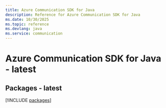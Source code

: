 ```yaml
---
title: Azure Communication SDK for Java
description: Reference for Azure Communication SDK for Java
ms.date: 10/30/2025
ms.topic: reference
ms.devlang: java
ms.service: communication
---
```

# Azure Communication SDK for Java - latest
## Packages - latest
[!INCLUDE [packages](communication-index.md)]